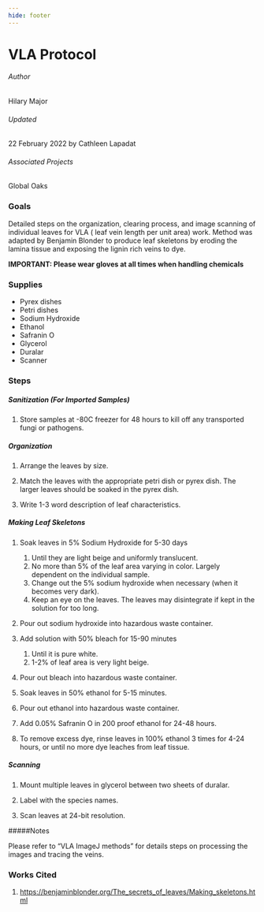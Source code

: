 ```yaml
---
hide: footer
---
```


# VLA Protocol
###### Author 
Hilary Major
###### Updated
22 February 2022 by Cathleen Lapadat
###### Associated Projects
Global Oaks

### Goals

Detailed steps on the organization, clearing process, and image scanning of individual leaves for VLA ( leaf vein length per unit area) work. Method was adapted by Benjamin Blonder to produce leaf skeletons by eroding the lamina tissue and exposing the lignin rich veins to dye.

**IMPORTANT: Please wear gloves at all times when handling chemicals**

### Supplies

- Pyrex dishes
- Petri dishes
- Sodium Hydroxide
- Ethanol
- Safranin O
- Glycerol
- Duralar
- Scanner

### Steps

##### Sanitization (For Imported Samples)

1. Store samples at -80C freezer for 48 hours to kill off any transported fungi or pathogens.

##### Organization

1. Arrange the leaves by size.

2. Match the leaves with the appropriate petri dish or pyrex dish. The larger leaves should be soaked in the pyrex dish.

3. Write 1-3 word description of leaf characteristics.

##### Making Leaf Skeletons

1. Soak leaves in 5% Sodium Hydroxide for 5-30 days 
    1. Until they are light beige and uniformly translucent. 
    2. No more than 5% of the leaf area varying in color. Largely dependent on the individual sample.
    3. Change out the 5% sodium hydroxide when necessary (when it becomes very dark).
    4. Keep an eye on the leaves. The leaves may disintegrate if kept in the solution for too long.
      
2. Pour out sodium hydroxide into hazardous waste container.

3. Add solution with 50% bleach for 15-90 minutes
    1. Until it is pure white. 
    2. 1-2% of leaf area is very light beige.
        
4. Pour out bleach into hazardous waste container.

5. Soak leaves in 50% ethanol for 5-15 minutes.

6. Pour out ethanol into hazardous waste container.

7. Add 0.05% Safranin O in 200 proof ethanol for 24-48 hours.

8. To remove excess dye, rinse leaves in 100% ethanol 3 times for 4-24 hours, or until no more dye leaches from leaf tissue.

##### Scanning

1. Mount multiple leaves in glycerol between two sheets of duralar.

2. Label with the species names.

3. Scan leaves at 24-bit resolution.

#####Notes

Please refer to “VLA ImageJ methods” for details steps on processing the
images and tracing the veins.

### Works Cited

1.  <https://benjaminblonder.org/The_secrets_of_leaves/Making_skeletons.html>
